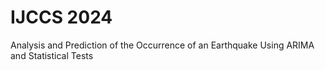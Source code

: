 # IJCCS 2024
Analysis and Prediction of the Occurrence of an Earthquake Using ARIMA and Statistical Tests
